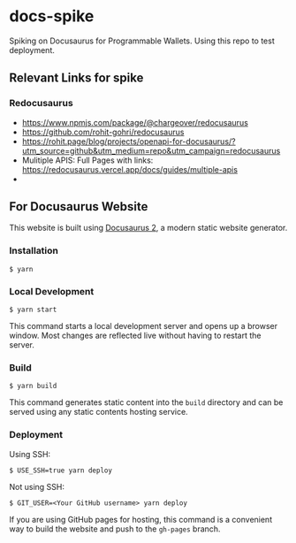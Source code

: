 # docs-spike

Spiking on Docusaurus for Programmable Wallets. Using this repo to test deployment.

## Relevant Links for spike

### Redocusaurus
- https://www.npmjs.com/package/@chargeover/redocusaurus
- https://github.com/rohit-gohri/redocusaurus
- https://rohit.page/blog/projects/openapi-for-docusaurus/?utm_source=github&utm_medium=repo&utm_campaign=redocusaurus
- Mulitiple APIS: Full Pages with links: https://redocusaurus.vercel.app/docs/guides/multiple-apis
-

## For Docusaurus Website

This website is built using [Docusaurus 2](https://docusaurus.io/), a modern static website generator.

### Installation

```
$ yarn
```

### Local Development

```
$ yarn start
```

This command starts a local development server and opens up a browser window. Most changes are reflected live without having to restart the server.

### Build

```
$ yarn build
```

This command generates static content into the `build` directory and can be served using any static contents hosting service.

### Deployment

Using SSH:

```
$ USE_SSH=true yarn deploy
```

Not using SSH:

```
$ GIT_USER=<Your GitHub username> yarn deploy
```

If you are using GitHub pages for hosting, this command is a convenient way to build the website and push to the `gh-pages` branch.
